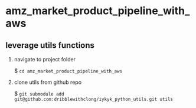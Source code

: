 # amz_market_product_pipeline_with_aws

## leverage utils functions

1. navigate to project folder

    $ ```cd amz_market_product_pipeline_with_aws```

2. clone utils from github repo

    $ ```git submodule add git@github.com:dribblewithclong/iykyk_python_utils.git utils```
